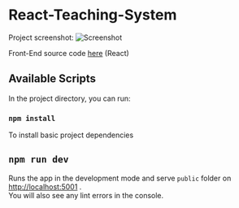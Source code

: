 # React-Teaching-System

Project screenshot:
![Screenshot](https://raw.githubusercontent.com/AliReza99/webproj-client/main/screenshots/sc1.png)

Front-End source code [here](https://github.com/AliReza99/webproj-client) (React)

## Available Scripts

In the project directory, you can run:

### `npm install`

To install basic project dependencies

## `npm run dev`

Runs the app in the development mode and serve `public` folder on [http://localhost:5001](http://localhost:5001) .\
You will also see any lint errors in the console.

